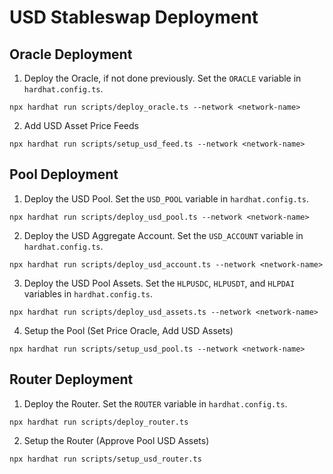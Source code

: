 # USD Stableswap Deployment

## Oracle Deployment

1. Deploy the Oracle, if not done previously. Set the `ORACLE` variable in `hardhat.config.ts`.

```
npx hardhat run scripts/deploy_oracle.ts --network <network-name>
```

2. Add USD Asset Price Feeds

```
npx hardhat run scripts/setup_usd_feed.ts --network <network-name>
```

## Pool Deployment

1. Deploy the USD Pool. Set the `USD_POOL` variable in `hardhat.config.ts`.

```
npx hardhat run scripts/deploy_usd_pool.ts --network <network-name>
```

2. Deploy the USD Aggregate Account. Set the `USD_ACCOUNT` variable in `hardhat.config.ts`.

```
npx hardhat run scripts/deploy_usd_account.ts --network <network-name>
```

3. Deploy the USD Pool Assets. Set the `HLPUSDC`, `HLPUSDT`, and `HLPDAI` variables in `hardhat.config.ts`.

```
npx hardhat run scripts/deploy_usd_assets.ts --network <network-name>
```

4. Setup the Pool (Set Price Oracle, Add USD Assets)

```
npx hardhat run scripts/setup_usd_pool.ts --network <network-name>
```

## Router Deployment

1. Deploy the Router. Set the `ROUTER` variable in `hardhat.config.ts`.

```
npx hardhat run scripts/deploy_router.ts
```

2. Setup the Router (Approve Pool USD Assets)

```
npx hardhat run scripts/setup_usd_router.ts
```
